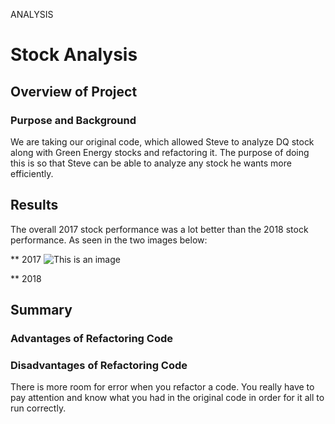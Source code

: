 ANALYSIS 

# Stock Analysis 

## Overview of Project 

### Purpose and Background 
We are taking our original code, which allowed Steve to analyze DQ stock along with Green Energy stocks and refactoring it. The purpose of doing this is so that Steve can be able to analyze any stock he wants more efficiently. 

## Results 

The overall 2017 stock performance was a lot better than the 2018 stock performance. As seen in the two images below: 

** 2017 
![This is an image](https://github.com/kmakar24/stockanalysis/blob/main/Screen%20Shot%202021-12-13%20at%208.38.51%20PM.png)

** 2018 


## Summary 

### Advantages of Refactoring Code 

### Disadvantages of Refactoring Code 

There is more room for error when you refactor a code. You really have to pay attention and know what you had in the original code in order for it all to run correctly. 

